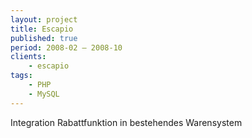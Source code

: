 ```yaml
---
layout: project
title: Escapio
published: true
period: 2008-02 – 2008-10
clients:
    - escapio
tags:
    - PHP
    - MySQL
---
```

Integration Rabattfunktion in bestehendes Warensystem
